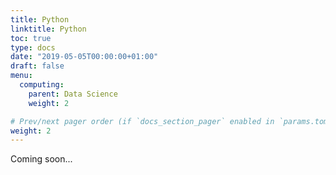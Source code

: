 ```yaml
---
title: Python
linktitle: Python
toc: true
type: docs
date: "2019-05-05T00:00:00+01:00"
draft: false
menu:
  computing:
    parent: Data Science
    weight: 2

# Prev/next pager order (if `docs_section_pager` enabled in `params.toml`)
weight: 2
---
```


Coming soon...